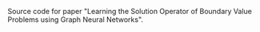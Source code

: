 Source code for paper "Learning the Solution Operator of Boundary Value Problems using Graph Neural Networks".